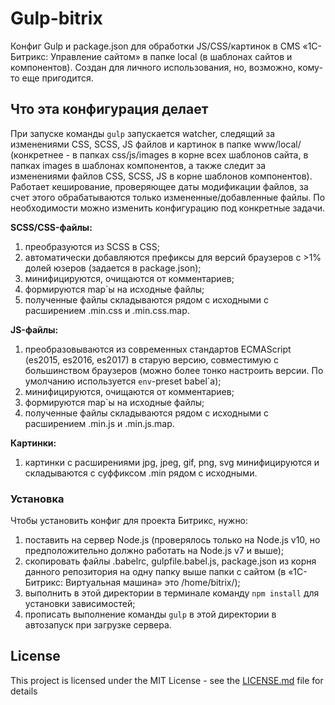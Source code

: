 # Gulp-bitrix

Конфиг Gulp и package.json для обработки JS/CSS/картинок в CMS «1С-Битрикс: Управление сайтом» в папке local (в шаблонах сайтов и компонентов).
Создан для личного использования, но, возможно, кому-то еще пригодится.

## Что эта конфигурация делает

При запуске команды `gulp` запускается watcher, следящий за изменениями CSS, SCSS, JS файлов и картинок в папке www/local/ (конкретнее - в папках css/js/images в корне всех шаблонов сайта, в папках images в шаблонах компонентов, а также следит за изменениями файлов CSS, SCSS, JS в корне шаблонов компонентов).
Работает кеширование, проверяющее даты модификации файлов, за счет этого обрабатываются только измененные/добавленные файлы.
По необходимости можно изменить конфигурацию под конкретные задачи.

**SCSS/CSS-файлы:**
1) преобразуются из SCSS в CSS;
2) автоматически добавляются префиксы для версий браузеров с >1% долей юзеров (задается в package.json);
3) минифицируются, очищаются от комментариев;
4) формируются map`ы на исходные файлы;
5) полученные файлы складываются рядом с исходными с расширением .min.css и .min.css.map.

**JS-файлы:**
1) преобразовываются из современных стандартов ECMAScript (es2015, es2016, es2017) в старую версию, совместимую с большинством браузеров (можно более тонко настроить версии. По умолчанию используется `env`-preset babel`а);
2) минифицируются, очищаются от комментариев;
3) формируются map`ы на исходные файлы;
4) полученные файлы складываются рядом с исходными с расширением .min.js и .min.js.map.

**Картинки:**
1) картинки с расширениями jpg, jpeg, gif, png, svg минифицируются и складываются с суффиксом .min рядом с исходными.

### Установка

Чтобы установить конфиг для проекта Битрикс, нужно:
1) поставить на сервер Node.js (проверялось только на Node.js v10, но предположительно должно работать на Node.js v7 и выше);
2) скопировать файлы .babelrc, gulpfile.babel.js, package.json из корня данного репозитория на одну папку выше папки с сайтом (в «1C-Битрикс: Виртуальная машина» это /home/bitrix/);
3) выполнить в этой директории в терминале команду `npm install` для установки зависимостей;
4) прописать выполнение команды `gulp` в этой директории в автозапуск при загрузке сервера.


## License

This project is licensed under the MIT License - see the [LICENSE.md](LICENSE.md) file for details